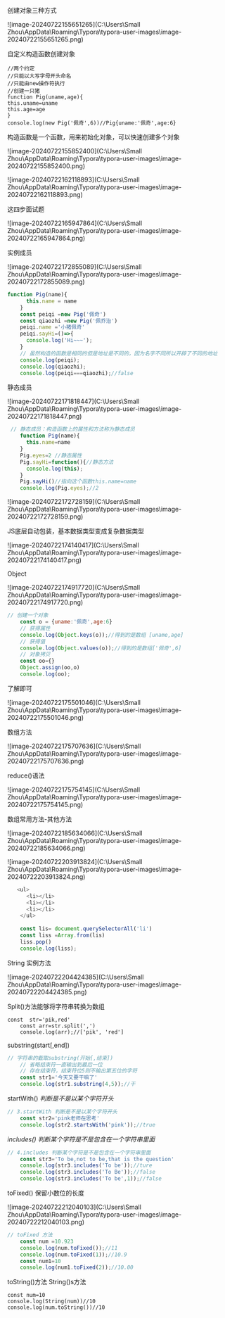 创建对象三种方式

![image-20240722155651265](C:\Users\Small Zhou\AppData\Roaming\Typora\typora-user-images\image-20240722155651265.png)

自定义构造函数创建对象

```
//两个约定
//只能以大写字母开头命名
//只能由new操作符执行
//创建一只猪
function Pig(uname,age){
this.uname=uname
this.age=age
}
console.log(new Pig('佩奇',6))//Pig{uname:'佩奇',age:6}
```

构造函数是一个函数，用来初始化对象，可以快速创建多个对象

![image-20240722155852400](C:\Users\Small Zhou\AppData\Roaming\Typora\typora-user-images\image-20240722155852400.png)

![image-20240722162118893](C:\Users\Small Zhou\AppData\Roaming\Typora\typora-user-images\image-20240722162118893.png)

这四步面试题

![image-20240722165947864](C:\Users\Small Zhou\AppData\Roaming\Typora\typora-user-images\image-20240722165947864.png)

实例成员

![image-20240722172855089](C:\Users\Small Zhou\AppData\Roaming\Typora\typora-user-images\image-20240722172855089.png)

```js
function Pig(name){
      this.name = name 
    }
    const peiqi =new Pig('佩奇')
    const qiaozhi =new Pig('佩乔治')
    peiqi.name ='小猪佩奇'
    peiqi.sayHi=()=>{
      console.log('Hi~~~');
    }
    // 虽然构造的函数是相同的但是地址是不同的，因为名字不同所以开辟了不同的地址
    console.log(peiqi);
    console.log(qiaozhi);
    console.log(peiqi===qiaozhi);//false
```

静态成员

![image-20240722171818447](C:\Users\Small Zhou\AppData\Roaming\Typora\typora-user-images\image-20240722171818447.png)	 

```js
 // 静态成员：构造函数上的属性和方法称为静态成员
    function Pig(name){
      this.name=name
    }
    Pig.eyes=2 //静态属性
    Pig.sayHi=function(){//静态方法
      console.log(this);
    }
    Pig.sayHi()//指向这个函数this.name=name
    console.log(Pig.eyes);//2
```

![image-20240722172728159](C:\Users\Small Zhou\AppData\Roaming\Typora\typora-user-images\image-20240722172728159.png)

JS底层自动包装，基本数据类型变成复杂数据类型

![image-20240722174140417](C:\Users\Small Zhou\AppData\Roaming\Typora\typora-user-images\image-20240722174140417.png)

Object

![image-20240722174917720](C:\Users\Small Zhou\AppData\Roaming\Typora\typora-user-images\image-20240722174917720.png)

```js
// 创建一个对象
    const o = {uname:'佩奇',age:6}
    // 获得属性
    console.log(Object.keys(o));//得到的是数组 [uname,age]
    // 获得值
    console.log(Object.values(o));//得到的是数组['佩奇',6]
    // 对象拷贝  
    const oo={}
    Object.assign(oo,o)
    console.log(oo);
```

了解即可

![image-20240722175501046](C:\Users\Small Zhou\AppData\Roaming\Typora\typora-user-images\image-20240722175501046.png)

数组方法

![image-20240722175707636](C:\Users\Small Zhou\AppData\Roaming\Typora\typora-user-images\image-20240722175707636.png)

reduce()语法

![image-20240722175754145](C:\Users\Small Zhou\AppData\Roaming\Typora\typora-user-images\image-20240722175754145.png)

数组常用方法-其他方法

![image-20240722185634066](C:\Users\Small Zhou\AppData\Roaming\Typora\typora-user-images\image-20240722185634066.png)

![image-20240722203913824](C:\Users\Small Zhou\AppData\Roaming\Typora\typora-user-images\image-20240722203913824.png)

```js
   <ul>
      <li></li>
      <li></li>
      <li></li>
    </ul>
    
    const lis= document.querySelectorAll('li')
    const liss =Array.from(lis)
    liss.pop()
    console.log(liss);
```

String 实例方法

![image-20240722204424385](C:\Users\Small Zhou\AppData\Roaming\Typora\typora-user-images\image-20240722204424385.png)

Split()方法能够将字符串转换为数组

```
const  str='pik,red'
    const arr=str.split(',')
    console.log(arr);//['pik', 'red']
```

substring(start[,end])

```js
// 字符串的截取substring(开始[,结束])
    // 省略结束符一直输出到最后一位
    // 存在结束符，结束符位5则不输出第五位的字符
    const str1='今天又要干嘛了'
    console.log(str1.substring(4,5));//干
```

startWith() *判断是不是以某个字符开头*

```js
// 3.startWith 判断是不是以某个字符开头
    const str2='pink老师在思考'
    console.log(str2.startsWith('pink'));//true
```

*includes() 判断某个字符是不是包含在一个字符串里面*

```js
// 4.includes 判断某个字符是不是包含在一个字符串里面
    const str3='To be,not to be,that is the question'
    console.log(str3.includes('To be'));//ture
    console.log(str3.includes('To Be'));//false
    console.log(str3.includes('To be',1));//false
```

toFixed() 保留小数位的长度

![image-20240722212040103](C:\Users\Small Zhou\AppData\Roaming\Typora\typora-user-images\image-20240722212040103.png)

```js
// toFixed 方法
    const num =10.923
    console.log(num.toFixed());//11
    console.log(num.toFixed(1));//10.9
    const num1=10
    console.log(num1.toFixed(2));//10.00
```

toString()方法 String()s方法

```
const num=10
console.log(String(num))//10
console.log(num.toString())//10
```


